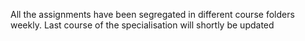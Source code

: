 All the assignments have been segregated in different course folders weekly.
Last course of the specialisation will shortly be updated
